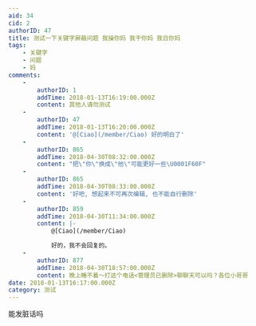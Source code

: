 ```yaml
---
aid: 34
cid: 2
authorID: 47
title: 测试一下关键字屏蔽问题 我操你妈 我干你妈 我日你妈
tags:
    - 关键字
    - 问题
    - 妈
comments:
    -
        authorID: 1
        addTime: 2018-01-13T16:19:00.000Z
        content: 其他人请勿测试
    -
        authorID: 47
        addTime: 2018-01-13T16:20:00.000Z
        content: '@[Ciao](/member/Ciao) 好的明白了'
    -
        authorID: 865
        addTime: 2018-04-30T08:32:00.000Z
        content: "把\"你\"换成\"他\"可能更好一些\U0001F60F"
    -
        authorID: 865
        addTime: 2018-04-30T08:33:00.000Z
        content: '好吧, 想起来不可再次编辑, 也不能自行删除'
    -
        authorID: 859
        addTime: 2018-04-30T11:34:00.000Z
        content: |-
            @[Ciao](/member/Ciao)

            好的，我不会回复的。
    -
        authorID: 877
        addTime: 2018-04-30T18:57:00.000Z
        content: 晚上睡不着～打这个电话<管理员已删除>‬聊聊天可以吗？各位小哥哥
date: 2018-01-13T16:17:00.000Z
category: 测试
---
```


能发脏话吗
